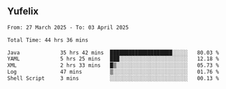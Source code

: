 ## Yufelix

<!--START_SECTION:waka-->

```txt
From: 27 March 2025 - To: 03 April 2025

Total Time: 44 hrs 36 mins

Java             35 hrs 42 mins  ████████████████████░░░░░   80.03 %
YAML             5 hrs 25 mins   ███░░░░░░░░░░░░░░░░░░░░░░   12.18 %
XML              2 hrs 33 mins   █▒░░░░░░░░░░░░░░░░░░░░░░░   05.73 %
Log              47 mins         ▒░░░░░░░░░░░░░░░░░░░░░░░░   01.76 %
Shell Script     3 mins          ░░░░░░░░░░░░░░░░░░░░░░░░░   00.13 %
```

<!--END_SECTION:waka-->

